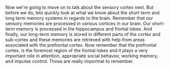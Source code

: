 Now we're going to move on to talk about the sensory cortex next. But before we
do, lets quickly look at what we know about the short term and long term memory
systems in regards to the brain. Remember that our sensory memories are
processed in various cortices in our brain. Our short-term memory is processed
in the hippocampus and frontal lobes. And finally, our long-term memory is
stored in different parts of the cortex and sub-cortex and these memories are
retrieved with help from areas associated with the prefrontal cortex. Now
remember that the prefrontal cortex. is the foremost region of the frontal
lobes and it plays a very important role in attention, appropriate social
behavior, working memory, and impulse control. Those are really importnat to
remember.
